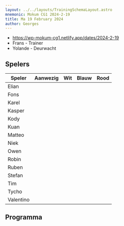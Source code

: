 ```yaml
---
layout: ../../layouts/TrainingSchemaLayout.astro
mnemonic: Mokum CG1 2024-2-19
title: Ma 19 February 2024
author: Georges
---
```


- https://wp-mokum-cg1.netlify.app/dates/2024-2-19
- Frans - Trainer
- Yolande - Deurwacht
## Spelers
| Speler | Aanwezig | Wit | Blauw | Rood |
|--------|----------|-----|-------|------|
| Elian | | | | | |
| Fons | | | | | |
| Karel | | | | | |
| Kasper | | | | | |
| Kody | | | | | |
| Kuan | | | | | |
| Matteo | | | | | |
| Niek | | | | | |
| Owen | | | | | |
| Robin | | | | | |
| Ruben | | | | | |
| Stefan | | | | | |
| Tim | | | | | |
| Tycho | | | | | |
| Valentino | | | | | |
## Programma




